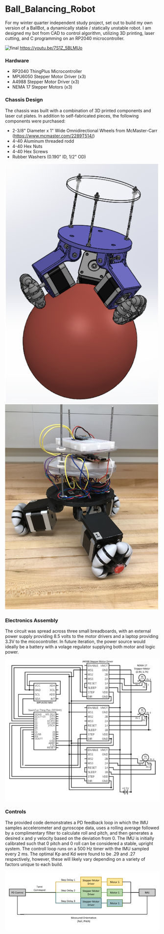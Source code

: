 # Ball_Balancing_Robot

For my winter quarter independent study project, set out to build my own version of a BallBot, a dynamically stable / statically unstable robot. I am designed my bot from CAD to control algorithm, utilizing 3D printing, laser cutting, and C programming on an RP2040 microcontroller. 

![final](img/final.gif)
https://youtu.be/7S1Z_5BLMUo

### Hardware
* RP2040 ThingPlus Microcontroller 
* MPU6050 Stepper Motor Driver (x3)
* A4988 Stepper Motor Driver (x3)
* NEMA 17 Stepper Motors (x3) 

### Chassis Design
The chassis was built with a combination of 3D printed components and laser cut plates.
In addition to self-fabricated pieces, the following components were purchased:
* 2-3/8" Diameter x 1" Wide Omnidirectional Wheels from McMaster-Carr (https://www.mcmaster.com/2289T514/)
* 4-40 Aluminum threaded rodd
* 4-40 Hex Nuts
* 4-40 Hex Screws
* Rubber Washers (0.190" ID, 1/2" OD)

<p float="left">
  <img src="img/ballbot_CAD.png" width="500" />
  <img src="img/hardware3.jpeg" width="500" /> 
</p>

### Electronics Assembly
The circuit was spread across three small breadboards, with an external power supply providing 8.5 volts to the motor drivers and a laptop providing 3.3V to the micocontroller. In future iteration, the power source would ideally be a battery with a volage regulator supplying both motor and logic power.

![Circuit](img/Circuit.png)

### Controls
The provided code demonstrates a PD feedback loop in which the IMU samples accelerometer and gyroscope data, uses a rolling average followed by a complimentary filter to calculate roll and pitch, and then generates a desired x and y velocity based on the deviation from 0. The IMU is initially calibrated such that 0 pitch and 0 roll can be considered a stable, upright system. The controll loop runs on a 500 Hz timer with the IMU sampled every 2 ms. The optimal Kp and Kd were found to be .29 and .27 respectively, however, these will likely vary depending on a variety of factors unique to each build. 

![Controls](img/Control_Diagram.png)
